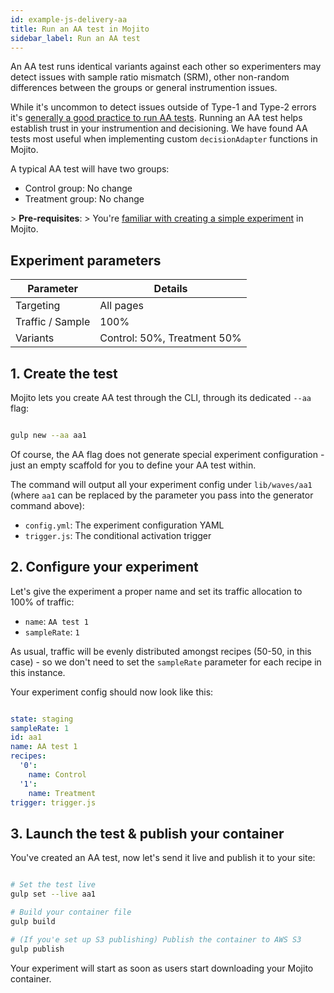 ```yaml
---
id: example-js-delivery-aa
title: Run an AA test in Mojito
sidebar_label: Run an AA test
---
```

An AA test runs identical variants against each other so experimenters may detect issues with sample ratio mismatch (SRM), other non-random differences between the groups or general instrumention issues. 

While it's uncommon to detect issues outside of Type-1 and Type-2 errors it's [generally a good practice to run AA tests](https://cxl.com/blog/aa-testing-waste-time/). Running an AA test helps establish trust in your instrumention and decisioning. We have found AA tests most useful when implementing custom `decisionAdapter` functions in Mojito.

A typical AA test will have two groups:

-   Control group: No change
-   Treatment group: No change

&gt; **Pre-requisites**: 
&gt; You're [familiar with creating a simple experiment](example-js-delivery-simple-ab) in Mojito. 

## Experiment parameters

| Parameter        | Details                     |
| ---------------- | --------------------------- |
| Targeting        | All pages                   |
| Traffic / Sample | 100%                        |
| Variants         | Control: 50%, Treatment 50% |

## 1. Create the test

Mojito lets you create AA test through the CLI, through its dedicated `--aa` flag:

```sh

gulp new --aa aa1

```

Of course, the AA flag does not generate special experiment configuration - just an empty scaffold for you to define your AA test within.

The command will output all your experiment config under `lib/waves/aa1` (where `aa1` can be replaced by the parameter you pass into the generator command above):

-   `config.yml`: The experiment configuration YAML
-   `trigger.js`: The conditional activation trigger 

## 2. Configure your experiment

Let's give the experiment a proper name and set its traffic allocation to 100% of traffic:

-   `name`: `AA test 1`
-   `sampleRate`: `1`

As usual, traffic will be evenly distributed amongst recipes (50-50, in this case) - so we don't need to set the `sampleRate` parameter for each recipe in this instance.

Your experiment config should now look like this:

```yml

state: staging
sampleRate: 1
id: aa1
name: AA test 1
recipes:
  '0':
    name: Control
  '1':
    name: Treatment
trigger: trigger.js

```

## 3. Launch the test & publish your container

You've created an AA test, now let's send it live and publish it to your site:

```sh

# Set the test live
gulp set --live aa1

# Build your container file
gulp build

# (If you'e set up S3 publishing) Publish the container to AWS S3
gulp publish

```

Your experiment will start as soon as users start downloading your Mojito container.
